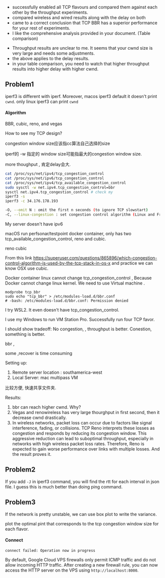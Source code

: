 + successfully enabled all TCP flavours and compared them against each other by the throughput experiments.
+ compared wireless and wired results along with the delay on both
+ came to a correct conclusion that TCP BBR has a superior performance for your rest of experiments.
+ I like the comprehensive analysis provided in your document. (Table comparison) 

- Throughput results are unclear to me. It seems that your cwnd size is very large and needs some adjustments.
- the above applies to the delay results. 
- in your table comparison, you need to watch that higher throughput results into higher delay with higher cwnd.


## Problem1

iperf3 is different with iperf.  Moreover, macos iperf3 default it doesn't print `cwnd`.  only linux iperf3 can print `cwnd`

#### Algorithm

BBR, cubic, reno, and vegas

How to see my TCP design?

congestion window size应该指cc算法自己选择的size

iperf的 -w 指定的  window size可能指最大的congestion window size.

more thoughput , 肯定delay会大.

```bash
cat /proc/sys/net/ipv4/tcp_congestion_control
cat /proc/sys/net/ipv6/tcp_congestion_control
cat /proc/sys/net/ipv4/tcp_available_congestion_control
sudo sysctl -w net.ipv4.tcp_congestion_control=bbr
sysctl net.ipv4.tcp_congestion_control # check my 
iperf3 -s
iperf3 -c 34.176.178.193

-O, --omit N : omit the first n seconds (to ignore TCP slowstart)
-C, --linux-congestion : set congestion control algorithm (Linux and FreeBSD only) (-Z in iPerf2)
```

My server doesn't have ipv6

macOS run perfsonar/testpoint docker container, only has two tcp_available_congestion_control, reno and cubic.

reno cubic

From this link https://superuser.com/questions/865896/which-congestion-control-algorithm-is-used-by-the-tcp-stack-in-os-x and practice we can know OSX use cubic.

Docker container linux cannot change tcp_congestion_control , Because Docker cannot change linux kernel.  We need to use Virtual machine .

```
modprobe tcp_bbr
sudo echo "tcp_bbr" > /etc/modules-load.d/bbr.conf
# -bash: /etc/modules-load.d/bbr.conf: Permission denied
```

I try WSL2. It even doesn't have tcp_congestion_control.

I use my Windows to run VM Station Pro. Successfully run four TCP favor.

I should show tradeoff:  No congestion,   ,  throughput is better. Conestion, something is better. 

bbr , 

some  ,recover is time consuming 

Setting up:

1. Remote server location : southamerica-west 
2. Local Server: mac multipass  VM

比较方便, 快速共享文件夹. 

Results: 

1. bbr can reach higher cwnd. Why? 
2. Vegas and renowireless has very large thourghput in first second, then it decrease cwnd drastically. 
3. In wireless networks, packet loss can occur due to factors like signal interference, fading, or collisions. TCP Reno interprets these losses as congestion and responds by reducing its congestion window. This aggressive reduction can lead to suboptimal throughput, especially in networks with high wireless packet loss rates. Therefore, Reno is expected to gain worse performance over links with multiple losses. And the result proves it. 

## Problem2

If you add `-J` in iperf3 command, you will find the rtt for each interval in json file. I guess this is much better than doing ping command.

## Problem3 

If the network is pretty unstable, we can use box plot to write the variance.

plot the optimal pint that corresponds to the tcp congestion window size for each flavor.


#### Connect

```
connect failed: Operation now in progress
```

By default, Google Cloud VPS firewalls only permit ICMP traffic and do not allow incoming HTTP traffic. After creating a new firewall rule, you can now access the HTTP server on the VPS using `http://localhost:8000`.





